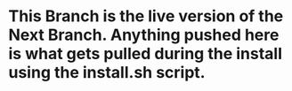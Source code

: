 # This Branch is the live version of the Next Branch. Anything pushed here is what gets pulled during the install using the install.sh script.
